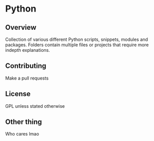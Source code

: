 # Python
## Overview
Collection of various different Python scripts, snippets, modules and packages. Folders contain multiple files or projects that require more indepth explanations.
## Contributing
Make a pull requests
## License
GPL unless stated otherwise
## Other thing
Who cares lmao
